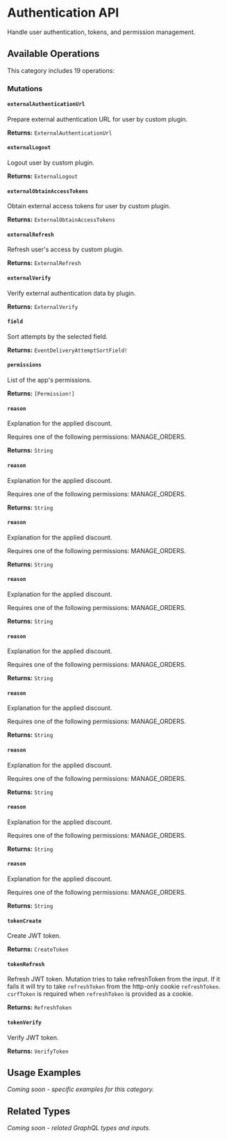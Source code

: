 # Authentication API

Handle user authentication, tokens, and permission management.

## Available Operations

This category includes 19 operations:

### Mutations

#### `externalAuthenticationUrl`

Prepare external authentication URL for user by custom plugin.

**Returns:** `ExternalAuthenticationUrl`

#### `externalLogout`

Logout user by custom plugin.

**Returns:** `ExternalLogout`

#### `externalObtainAccessTokens`

Obtain external access tokens for user by custom plugin.

**Returns:** `ExternalObtainAccessTokens`

#### `externalRefresh`

Refresh user's access by custom plugin.

**Returns:** `ExternalRefresh`

#### `externalVerify`

Verify external authentication data by plugin.

**Returns:** `ExternalVerify`

#### `field`

Sort attempts by the selected field.

**Returns:** `EventDeliveryAttemptSortField!`

#### `permissions`

List of the app's permissions.

**Returns:** `[Permission!]`

#### `reason`

Explanation for the applied discount.
  
  Requires one of the following permissions: MANAGE_ORDERS.

**Returns:** `String`

#### `reason`

Explanation for the applied discount.
  
  Requires one of the following permissions: MANAGE_ORDERS.

**Returns:** `String`

#### `reason`

Explanation for the applied discount.
  
  Requires one of the following permissions: MANAGE_ORDERS.

**Returns:** `String`

#### `reason`

Explanation for the applied discount.
  
  Requires one of the following permissions: MANAGE_ORDERS.

**Returns:** `String`

#### `reason`

Explanation for the applied discount.
  
  Requires one of the following permissions: MANAGE_ORDERS.

**Returns:** `String`

#### `reason`

Explanation for the applied discount.
  
  Requires one of the following permissions: MANAGE_ORDERS.

**Returns:** `String`

#### `reason`

Explanation for the applied discount.
  
  Requires one of the following permissions: MANAGE_ORDERS.

**Returns:** `String`

#### `reason`

Explanation for the applied discount.
  
  Requires one of the following permissions: MANAGE_ORDERS.

**Returns:** `String`

#### `reason`

Explanation for the applied discount.
  
  Requires one of the following permissions: MANAGE_ORDERS.

**Returns:** `String`

#### `tokenCreate`

Create JWT token.

**Returns:** `CreateToken`

#### `tokenRefresh`

Refresh JWT token. Mutation tries to take refreshToken from the input. If it fails it will try to take `refreshToken` from the http-only cookie `refreshToken`. `csrfToken` is required when `refreshToken` is provided as a cookie.

**Returns:** `RefreshToken`

#### `tokenVerify`

Verify JWT token.

**Returns:** `VerifyToken`

## Usage Examples

*Coming soon - specific examples for this category.*

## Related Types

*Coming soon - related GraphQL types and inputs.*

